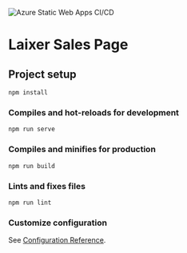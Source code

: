 ![Azure Static Web Apps CI/CD](https://github.com/Laixer/LaixerSalesPage/workflows/Azure%20Static%20Web%20Apps%20CI/CD/badge.svg)

# Laixer Sales Page

## Project setup
```
npm install
```

### Compiles and hot-reloads for development
```
npm run serve
```

### Compiles and minifies for production
```
npm run build
```

### Lints and fixes files
```
npm run lint
```

### Customize configuration
See [Configuration Reference](https://cli.vuejs.org/config/).
